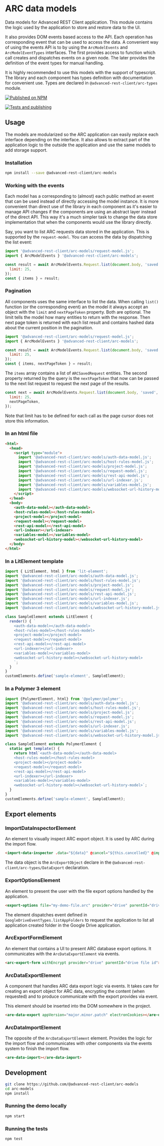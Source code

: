 # ARC data models

Data models for Advanced REST Client application. This module contains the logic used by the application to store and restore data to the UI.

It also provides DOM events based access to the API. Each operation has corresponding event that can be used to access the data.
A convenient way of using the events API is to by using the `ArcModelEvents` and `ArcModelEventTypes` interfaces.
The first provides access to function which call creates and dispatches events on a given node. The later provides the definition of the event types for manual handling.

It is highly recommended to use this models with the support of typescript. The library and each component has types definition with documentation for convenient use. Types are declared in `@advanced-rest-client/arc-types` module.

[![Published on NPM](https://img.shields.io/npm/v/@advanced-rest-client/arc-models.svg)](https://www.npmjs.com/package/@advanced-rest-client/arc-models)

[![Tests and publishing](https://github.com/advanced-rest-client/arc-models/actions/workflows/deployment.yml/badge.svg)](https://github.com/advanced-rest-client/arc-models/actions/workflows/deployment.yml)

## Usage

The models are modularized so the ARC application can easily replace each interface depending on the interface. It also allows to extract part of the application logic to the outside the application
and use the same models to add storage support.

### Installation

```sh
npm install --save @advanced-rest-client/arc-models
```

### Working with the events

Each model has a corresponding to (almost) each public method an event that can be used instead of directly accessing the model instance.
It is more convenient than direct use of the library in each component as it's easier to manage API changes if the components are using an abstract layer instead of the direct API. This way it's a much simpler task to change the data store implementation that when the components would use the library directly.

Say, you want to list ARC requests data stored in the application. This is supported by the `request-model`. You can access the data by dispatching the list event:

```javascript
import '@advanced-rest-client/arc-models/request-model.js';
import { ArcModelEvents } '@advanced-rest-client/arc-models';

const result = await ArcModelEvents.Request.list(document.body, 'saved', {
  limit: 25,
});
const { items } = result;
```

### Pagination

All components uses the same interface to list the data. When calling `list()` function (or the corresponding event) an the model
it always accept an object with the `limit` and `nextPageToken` property. Both are optional.
The limit tells the model how many entities to return with the response. Then next page token is returned with each list result and contains hashed data about the current position in the pagination.

```javascript
import '@advanced-rest-client/arc-models/request-model.js';
import { ArcModelEvents } '@advanced-rest-client/arc-models';

const result = await ArcModelEvents.Request.list(document.body, 'saved', {
  limit: 25,
});
const { items, nextPageToken } = result;
```

The `items` array contains a list of `ARCSavedRequest` entities. The second property returned by the query is the `nextPageToken` that now can be passed to the next list request to request the next page of the results.

```javascript
const next = await ArcModelEvents.Request.list(document.body, 'saved', {
  limit: 25,
  nextPageToken,
});
```

Note that limit has to be defined for each call as the page cursor does not  store this information.

### In an html file

```html
<html>
  <head>
    <script type="module">
      import '@advanced-rest-client/arc-models/auth-data-model.js';
      import '@advanced-rest-client/arc-models/host-rules-model.js';
      import '@advanced-rest-client/arc-models/project-model.js';
      import '@advanced-rest-client/arc-models/request-model.js';
      import '@advanced-rest-client/arc-models/rest-api-model.js';
      import '@advanced-rest-client/arc-models/url-indexer.js';
      import '@advanced-rest-client/arc-models/variables-model.js';
      import '@advanced-rest-client/arc-models/websocket-url-history-model.js';
    </script>
  </head>
  <body>
    <auth-data-model></auth-data-model>
    <host-rules-model></host-rules-model>
    <project-model></project-model>
    <request-model></request-model>
    <rest-api-model></rest-api-model>
    <url-indexer></url-indexer>
    <variables-model></variables-model>
    <websocket-url-history-model></websocket-url-history-model>
  </body>
</html>
```

### In a LitElement template

```javascript
import { LitElement, html } from 'lit-element';
import '@advanced-rest-client/arc-models/auth-data-model.js';
import '@advanced-rest-client/arc-models/host-rules-model.js';
import '@advanced-rest-client/arc-models/project-model.js';
import '@advanced-rest-client/arc-models/request-model.js';
import '@advanced-rest-client/arc-models/rest-api-model.js';
import '@advanced-rest-client/arc-models/url-indexer.js';
import '@advanced-rest-client/arc-models/variables-model.js';
import '@advanced-rest-client/arc-models/websocket-url-history-model.js';

class SampleElement extends LitElement {
  render() { `
    <auth-data-model></auth-data-model>
    <host-rules-model></host-rules-model>
    <project-model></project-model>
    <request-model></request-model>
    <rest-api-model></rest-api-model>
    <url-indexer></url-indexer>
    <variables-model></variables-model>
    <websocket-url-history-model></websocket-url-history-model>
    `;
  }
}
customElements.define('sample-element', SampleElement);
```

### In a Polymer 3 element

```js
import {PolymerElement, html} from '@polymer/polymer';
import '@advanced-rest-client/arc-models/auth-data-model.js';
import '@advanced-rest-client/arc-models/host-rules-model.js';
import '@advanced-rest-client/arc-models/project-model.js';
import '@advanced-rest-client/arc-models/request-model.js';
import '@advanced-rest-client/arc-models/rest-api-model.js';
import '@advanced-rest-client/arc-models/url-indexer.js';
import '@advanced-rest-client/arc-models/variables-model.js';
import '@advanced-rest-client/arc-models/websocket-url-history-model.js';

class SampleElement extends PolymerElement {
  static get template() {
    return html`<auth-data-model></auth-data-model>
    <host-rules-model></host-rules-model>
    <project-model></project-model>
    <request-model></request-model>
    <rest-api-model></rest-api-model>
    <url-indexer></url-indexer>
    <variables-model></variables-model>
    <websocket-url-history-model></websocket-url-history-model>`;
  }
}
customElements.define('sample-element', SampleElement);
```

## Export elements

### ImportDataInspectorElement

An element to visually inspect ARC export object. It is used by ARC during the import flow.

```html
<import-data-inspector .data="${data}" @cancel="${this.cancelled}" @import="${this.imported}"></import-data-inspector>
```

The data object is the `ArcExportObject` declare in the `@advanced-rest-client/arc-types/DataExport` declaration.

### ExportOptionsElement

An element to present the user with the file export options handled by the application.

```html
<export-options file="my-demo-file.arc" provider="drive" parentId="drive file id" withEncrypt></export-options>
```

The element dispatches event defined in `GoogleDriveEventTypes.listAppFolders` to request the application to list all application created folder in the Google Drive application.

### ArcExportFormElement

An element that contains a UI to present ARC database export options. It communicates with the `ArcDataExportElement` via events.

```html
<arc-export-form withEncrypt provider="drive" parentId="drive file id"></arc-export-form>
```

### ArcDataExportElement

A component that handles ARC data export logic via events. It takes care for creating an export object for ARC data, encrypting the content (when requested) and to produce communicate with the export provides via event.

This element should be inserted into the DOM somewhere in the project.

```html
<are-data-export appVersion="major.minor.patch" electronCookies></are-data-export>
```

### ArcDataImportElement

The opposite of the `ArcDataExportElement` element. Provides the logic for the import flow and communicates with other components via the events system to finish the import flow.

```html
<are-data-import></are-data-import>
```

## Development

```sh
git clone https://github.com/@advanced-rest-client/arc-models
cd arc-models
npm install
```

### Running the demo locally

```sh
npm start
```

### Running the tests

```sh
npm test
```
